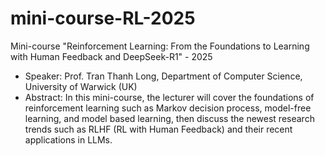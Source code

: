 # mini-course-RL-2025
Mini-course "Reinforcement Learning: From the Foundations to Learning with Human Feedback and DeepSeek-R1" - 2025

- Speaker: Prof. Tran Thanh Long, Department of Computer Science, University of Warwick (UK)
- Abstract: In this mini-course, the lecturer will cover the foundations of reinforcement learning such as Markov decision process, model-free learning, and model based learning, then discuss the newest research trends such as RLHF (RL with Human Feedback) and their recent applications in LLMs.
